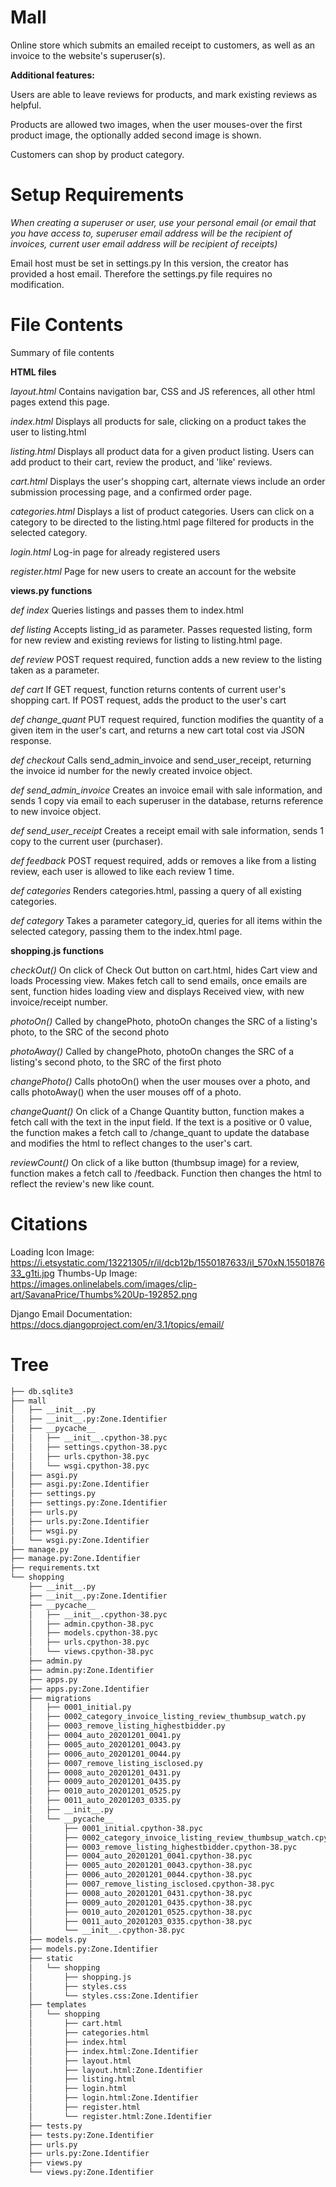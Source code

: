# Mall

Online store which submits an emailed receipt to customers, as well as an invoice to the website's superuser(s).

**Additional features:**

Users are able to leave reviews for products, and mark existing reviews as helpful.

Products are allowed two images, when the user mouses-over the first product image, the optionally added second image is shown.

Customers can shop by product category.

# Setup Requirements

*When creating a superuser or user, use your personal email (or email that you have access to, superuser email address will be the recipient of invoices, current user email address will be recipient of receipts)*

Email host must be set in settings.py
In this version, the creator has provided a host email. Therefore the settings.py file requires no modification.

# File Contents

Summary of file contents

**HTML files**

*layout.html*
Contains navigation bar, CSS and JS references, all other html pages extend this page.

*index.html*
Displays all products for sale, clicking on a product takes the user to listing.html

*listing.html*
Displays all product data for a given product listing. Users can add product to their cart, review the product, and 'like' reviews.

*cart.html*
Displays the user's shopping cart, alternate views include an order submission processing page, and a confirmed order page.

*categories.html*
Displays a list of product categories. Users can click on a category to be directed to the listing.html page filtered for products in the selected category.

*login.html*
Log-in page for already registered users

*register.html*
Page for new users to create an account for the website

**views.py functions**

*def index*
Queries listings and passes them to index.html

*def listing*
Accepts listing_id as parameter. Passes requested listing, form for new review and existing reviews for listing to listing.html page.

*def review*
POST request required, function adds a new review to the listing taken as a parameter.

*def cart*
If GET request, function returns contents of current user's shopping cart. If POST request, adds the product to the user's cart

*def change_quant*
PUT request required, function modifies the quantity of a given item in the user's cart, and returns a new cart total cost via JSON response.

*def checkout*
Calls send_admin_invoice and send_user_receipt, returning the invoice id number for the newly created invoice object.

*def send_admin_invoice*
Creates an invoice email with sale information, and sends 1 copy via email to each superuser in the database, returns reference to new invoice object.

*def send_user_receipt*
Creates a receipt email with sale information, sends 1 copy to the current user (purchaser).

*def feedback*
POST request required, adds or removes a like from a listing review, each user is allowed to like each review 1 time.

*def categories*
Renders categories.html, passing a query of all existing categories.

*def category*
Takes a parameter category_id, queries for all items within the selected category, passing them to the index.html page.

**shopping.js functions**

*checkOut()*
On click of Check Out button on cart.html, hides Cart view and loads Processing view. Makes fetch call to send emails, once emails are sent, function hides loading view and displays Received view, with new invoice/receipt number.

*photoOn()*
Called by changePhoto, photoOn changes the SRC of a listing's photo, to the SRC of the second photo

*photoAway()*
Called by changePhoto, photoOn changes the SRC of a listing's second photo, to the SRC of the first photo

*changePhoto()*
Calls photoOn() when the user mouses over a photo, and calls photoAway() when the user mouses off of a photo.

*changeQuant()*
On click of a Change Quantity button, function makes a fetch call with the text in the input field. If the text is a positive or 0 value, the function makes a fetch call to /change_quant to update the database and modifies the html to reflect changes to the user's cart.

*reviewCount()*
On click of a like button (thumbsup image) for a review, function makes a fetch call to /feedback. Function then changes the html to reflect the review's new like count.

# Citations

Loading Icon Image: https://i.etsystatic.com/13221305/r/il/dcb12b/1550187633/il_570xN.1550187633_g1ti.jpg
Thumbs-Up Image: https://images.onlinelabels.com/images/clip-art/SavanaPrice/Thumbs%20Up-192852.png 

Django Email Documentation: https://docs.djangoproject.com/en/3.1/topics/email/

# Tree

```bash
├── db.sqlite3
├── mall
│   ├── __init__.py
│   ├── __init__.py:Zone.Identifier
│   ├── __pycache__
│   │   ├── __init__.cpython-38.pyc
│   │   ├── settings.cpython-38.pyc
│   │   ├── urls.cpython-38.pyc
│   │   └── wsgi.cpython-38.pyc
│   ├── asgi.py
│   ├── asgi.py:Zone.Identifier
│   ├── settings.py
│   ├── settings.py:Zone.Identifier
│   ├── urls.py
│   ├── urls.py:Zone.Identifier
│   ├── wsgi.py
│   └── wsgi.py:Zone.Identifier
├── manage.py
├── manage.py:Zone.Identifier
├── requirements.txt
└── shopping
    ├── __init__.py
    ├── __init__.py:Zone.Identifier
    ├── __pycache__
    │   ├── __init__.cpython-38.pyc
    │   ├── admin.cpython-38.pyc
    │   ├── models.cpython-38.pyc
    │   ├── urls.cpython-38.pyc
    │   └── views.cpython-38.pyc
    ├── admin.py
    ├── admin.py:Zone.Identifier
    ├── apps.py
    ├── apps.py:Zone.Identifier
    ├── migrations
    │   ├── 0001_initial.py
    │   ├── 0002_category_invoice_listing_review_thumbsup_watch.py
    │   ├── 0003_remove_listing_highestbidder.py
    │   ├── 0004_auto_20201201_0041.py
    │   ├── 0005_auto_20201201_0043.py
    │   ├── 0006_auto_20201201_0044.py
    │   ├── 0007_remove_listing_isclosed.py
    │   ├── 0008_auto_20201201_0431.py
    │   ├── 0009_auto_20201201_0435.py
    │   ├── 0010_auto_20201201_0525.py
    │   ├── 0011_auto_20201203_0335.py
    │   ├── __init__.py
    │   └── __pycache__
    │       ├── 0001_initial.cpython-38.pyc
    │       ├── 0002_category_invoice_listing_review_thumbsup_watch.cpython-38.pyc
    │       ├── 0003_remove_listing_highestbidder.cpython-38.pyc
    │       ├── 0004_auto_20201201_0041.cpython-38.pyc
    │       ├── 0005_auto_20201201_0043.cpython-38.pyc
    │       ├── 0006_auto_20201201_0044.cpython-38.pyc
    │       ├── 0007_remove_listing_isclosed.cpython-38.pyc
    │       ├── 0008_auto_20201201_0431.cpython-38.pyc
    │       ├── 0009_auto_20201201_0435.cpython-38.pyc
    │       ├── 0010_auto_20201201_0525.cpython-38.pyc
    │       ├── 0011_auto_20201203_0335.cpython-38.pyc
    │       └── __init__.cpython-38.pyc
    ├── models.py
    ├── models.py:Zone.Identifier
    ├── static
    │   └── shopping
    │       ├── shopping.js
    │       ├── styles.css
    │       └── styles.css:Zone.Identifier
    ├── templates
    │   └── shopping
    │       ├── cart.html
    │       ├── categories.html
    │       ├── index.html
    │       ├── index.html:Zone.Identifier
    │       ├── layout.html
    │       ├── layout.html:Zone.Identifier
    │       ├── listing.html
    │       ├── login.html
    │       ├── login.html:Zone.Identifier
    │       ├── register.html
    │       └── register.html:Zone.Identifier
    ├── tests.py
    ├── tests.py:Zone.Identifier
    ├── urls.py
    ├── urls.py:Zone.Identifier
    ├── views.py
    └── views.py:Zone.Identifier
```